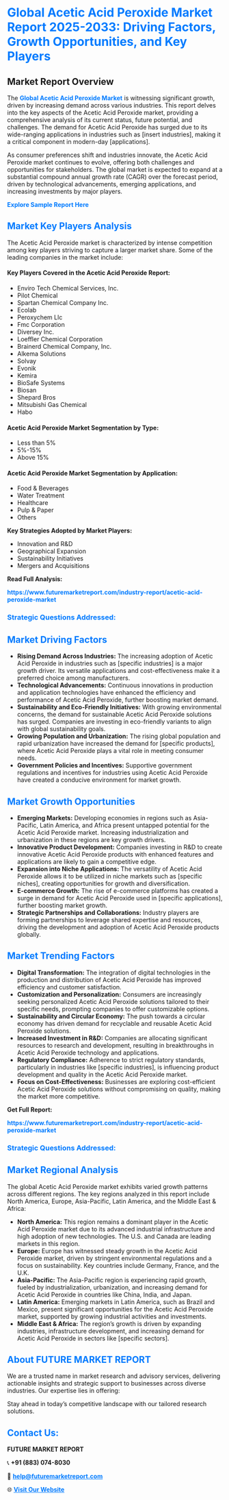 <h1 style="color: #007BFF;">Global Acetic Acid Peroxide Market Report 2025-2033: Driving Factors, Growth Opportunities, and Key Players</h1>

<section id="overview">
<h2>Market Report Overview</h2>
<p>The <a href="https://www.futuremarketreport.com/industry-report/acetic-acid-peroxide-market" style="color: #007BFF; text-decoration: none;"><strong>Global Acetic Acid Peroxide Market</strong></a> is witnessing significant growth, driven by increasing demand across various industries. This report delves into the key aspects of the Acetic Acid Peroxide market, providing a comprehensive analysis of its current status, future potential, and challenges. The demand for Acetic Acid Peroxide has surged due to its wide-ranging applications in industries such as [insert industries], making it a critical component in modern-day [applications].</p>
<p>As consumer preferences shift and industries innovate, the Acetic Acid Peroxide market continues to evolve, offering both challenges and opportunities for stakeholders. The global market is expected to expand at a substantial compound annual growth rate (CAGR) over the forecast period, driven by technological advancements, emerging applications, and increasing investments by major players.</p>
</section>

<section id="overview">
<p><a href="https://www.futuremarketreport.com/request-sample/reportId=89814" style="color: #007BFF; text-decoration: none;"><strong>Explore Sample Report Here</strong></a></p>
</section>

<section id="key-players">
<h2 style="color: #007BFF;">Market Key Players Analysis</h2>
<p>The Acetic Acid Peroxide market is characterized by intense competition among key players striving to capture a larger market share. Some of the leading companies in the market include:</p>
<h4>Key Players Covered in the Acetic Acid Peroxide Report:</h4>
<ul><li>Enviro Tech Chemical Services, Inc.</li><li>Pilot Chemical</li><li>Spartan Chemical Company Inc.</li><li>Ecolab</li><li>Peroxychem Llc</li><li>Fmc Corporation</li><li>Diversey Inc.</li><li>Loeffler Chemical Corporation</li><li>Brainerd Chemical Company, Inc.</li><li>Alkema Solutions</li><li>Solvay</li><li>Evonik</li><li>Kemira</li><li>BioSafe Systems</li><li>Biosan</li><li>Shepard Bros</li><li>Mitsubishi Gas Chemical</li><li>Habo</li></ul>
<h4>Acetic Acid Peroxide Market Segmentation by Type:</h4>
<ul><li>Less than 5%</li><li>5%-15%</li><li>Above 15%</li></ul>

<h4>Acetic Acid Peroxide Market Segmentation by Application:</h4>
<ul><li>Food &amp; Beverages</li><li>Water Treatment</li><li>Healthcare</li><li>Pulp &amp; Paper</li><li>Others</li></ul>
<p><strong>Key Strategies Adopted by Market Players:</strong></p>
<ul>
<li>Innovation and R&D</li>
<li>Geographical Expansion</li>
<li>Sustainability Initiatives</li>
<li>Mergers and Acquisitions</li>
</ul>
</section>

<section>
<p><strong>Read Full Analysis: </strong></p><a href="https://www.futuremarketreport.com/industry-report/acetic-acid-peroxide-market" style="color: #007BFF; text-decoration: none;"><strong>https://www.futuremarketreport.com/industry-report/acetic-acid-peroxide-market</strong></a>
<h3 style="color: #007BFF;">Strategic Questions Addressed:</h3>
</section>

<section id="driving-factors">
<h2 style="color: #007BFF;">Market Driving Factors</h2>
<ul>
<li><strong>Rising Demand Across Industries:</strong> The increasing adoption of Acetic Acid Peroxide in industries such as [specific industries] is a major growth driver. Its versatile applications and cost-effectiveness make it a preferred choice among manufacturers.</li>
<li><strong>Technological Advancements:</strong> Continuous innovations in production and application technologies have enhanced the efficiency and performance of Acetic Acid Peroxide, further boosting market demand.</li>
<li><strong>Sustainability and Eco-Friendly Initiatives:</strong> With growing environmental concerns, the demand for sustainable Acetic Acid Peroxide solutions has surged. Companies are investing in eco-friendly variants to align with global sustainability goals.</li>
<li><strong>Growing Population and Urbanization:</strong> The rising global population and rapid urbanization have increased the demand for [specific products], where Acetic Acid Peroxide plays a vital role in meeting consumer needs.</li>
<li><strong>Government Policies and Incentives:</strong> Supportive government regulations and incentives for industries using Acetic Acid Peroxide have created a conducive environment for market growth.</li>
</ul>
</section>

<section id="growth-opportunities">
<h2 style="color: #007BFF;">Market Growth Opportunities</h2>
<ul>
<li><strong>Emerging Markets:</strong> Developing economies in regions such as Asia-Pacific, Latin America, and Africa present untapped potential for the Acetic Acid Peroxide market. Increasing industrialization and urbanization in these regions are key growth drivers.</li>
<li><strong>Innovative Product Development:</strong> Companies investing in R&D to create innovative Acetic Acid Peroxide products with enhanced features and applications are likely to gain a competitive edge.</li>
<li><strong>Expansion into Niche Applications:</strong> The versatility of Acetic Acid Peroxide allows it to be utilized in niche markets such as [specific niches], creating opportunities for growth and diversification.</li>
<li><strong>E-commerce Growth:</strong> The rise of e-commerce platforms has created a surge in demand for Acetic Acid Peroxide used in [specific applications], further boosting market growth.</li>
<li><strong>Strategic Partnerships and Collaborations:</strong> Industry players are forming partnerships to leverage shared expertise and resources, driving the development and adoption of Acetic Acid Peroxide products globally.</li>
</ul>
</section>

<section id="trending-factors">
<h2 style="color: #007BFF;">Market Trending Factors</h2>
<ul>
<li><strong>Digital Transformation:</strong> The integration of digital technologies in the production and distribution of Acetic Acid Peroxide has improved efficiency and customer satisfaction.</li>
<li><strong>Customization and Personalization:</strong> Consumers are increasingly seeking personalized Acetic Acid Peroxide solutions tailored to their specific needs, prompting companies to offer customizable options.</li>
<li><strong>Sustainability and Circular Economy:</strong> The push towards a circular economy has driven demand for recyclable and reusable Acetic Acid Peroxide solutions.</li>
<li><strong>Increased Investment in R&D:</strong> Companies are allocating significant resources to research and development, resulting in breakthroughs in Acetic Acid Peroxide technology and applications.</li>
<li><strong>Regulatory Compliance:</strong> Adherence to strict regulatory standards, particularly in industries like [specific industries], is influencing product development and quality in the Acetic Acid Peroxide market.</li>
<li><strong>Focus on Cost-Effectiveness:</strong> Businesses are exploring cost-efficient Acetic Acid Peroxide solutions without compromising on quality, making the market more competitive.</li>
</ul>
</section>

<section>
<p><strong>Get Full Report: </strong></p><a href="https://www.futuremarketreport.com/industry-report/acetic-acid-peroxide-market" style="color: #007BFF; text-decoration: none;"><strong>https://www.futuremarketreport.com/industry-report/acetic-acid-peroxide-market</strong></a>
<h3 style="color: #007BFF;">Strategic Questions Addressed:</h3>
</section>


<section id="regional-analysis">
<h2 style="color: #007BFF;">Market Regional Analysis</h2>
<p>The global Acetic Acid Peroxide market exhibits varied growth patterns across different regions. The key regions analyzed in this report include North America, Europe, Asia-Pacific, Latin America, and the Middle East & Africa:</p>
<ul>
<li><strong>North America:</strong> This region remains a dominant player in the Acetic Acid Peroxide market due to its advanced industrial infrastructure and high adoption of new technologies. The U.S. and Canada are leading markets in this region.</li>
<li><strong>Europe:</strong> Europe has witnessed steady growth in the Acetic Acid Peroxide market, driven by stringent environmental regulations and a focus on sustainability. Key countries include Germany, France, and the U.K.</li>
<li><strong>Asia-Pacific:</strong> The Asia-Pacific region is experiencing rapid growth, fueled by industrialization, urbanization, and increasing demand for Acetic Acid Peroxide in countries like China, India, and Japan.</li>
<li><strong>Latin America:</strong> Emerging markets in Latin America, such as Brazil and Mexico, present significant opportunities for the Acetic Acid Peroxide market, supported by growing industrial activities and investments.</li>
<li><strong>Middle East & Africa:</strong> The region’s growth is driven by expanding industries, infrastructure development, and increasing demand for Acetic Acid Peroxide in sectors like [specific sectors].</li>
</ul>
</section>

<footer>
<h2 style="color: #007BFF;">About FUTURE MARKET REPORT</h2>
<p>We are a trusted name in market research and advisory services, delivering actionable insights and strategic support to businesses across diverse industries. Our expertise lies in offering:</p>

<p>Stay ahead in today’s competitive landscape with our tailored research solutions.</p>

<h2 style="color: #007BFF;">Contact Us:</h2>
<p><strong>FUTURE MARKET REPORT</strong></p>
<p>📞 <strong>+91 (883) 074-8030</strong></p>
<p>📧 <strong><a href="mailto:help@futuremarketreport.com" style="color: #007BFF;">help@futuremarketreport.com</a></strong></p>
<p>🌐 <strong><a href="https://www.futuremarketreport.com/" style="color: #007BFF;">Visit Our Website</a></strong></p>
</footer>